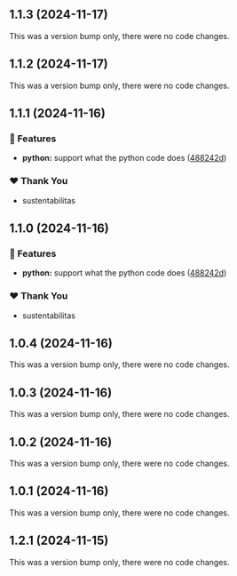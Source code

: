## 1.1.3 (2024-11-17)

This was a version bump only, there were no code changes.

## 1.1.2 (2024-11-17)

This was a version bump only, there were no code changes.

## 1.1.1 (2024-11-16)

### 🚀 Features

- **python:** support what the python code does ([488242d](https://github.com/qonstrue/opensource/commit/488242d))

### ❤️  Thank You

- sustentabilitas

## 1.1.0 (2024-11-16)

### 🚀 Features

- **python:** support what the python code does ([488242d](https://github.com/qonstrue/opensource/commit/488242d))

### ❤️  Thank You

- sustentabilitas

## 1.0.4 (2024-11-16)

This was a version bump only, there were no code changes.

## 1.0.3 (2024-11-16)

This was a version bump only, there were no code changes.

## 1.0.2 (2024-11-16)

This was a version bump only, there were no code changes.

## 1.0.1 (2024-11-16)

This was a version bump only, there were no code changes.

## 1.2.1 (2024-11-15)

This was a version bump only, there were no code changes.